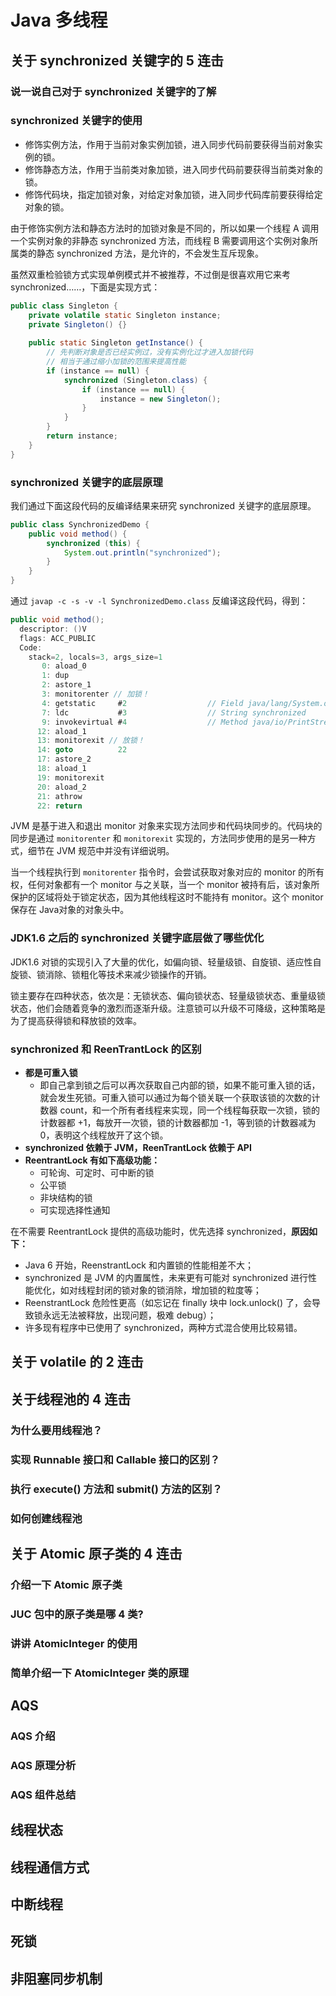 # Java 多线程



## 关于 synchronized 关键字的 5 连击

### 说一说自己对于 synchronized 关键字的了解



### synchronized 关键字的使用

- 修饰实例方法，作用于当前对象实例加锁，进入同步代码前要获得当前对象实例的锁。
- 修饰静态方法，作用于当前类对象加锁，进入同步代码前要获得当前类对象的锁。
- 修饰代码块，指定加锁对象，对给定对象加锁，进入同步代码库前要获得给定对象的锁。

由于修饰实例方法和静态方法时的加锁对象是不同的，所以如果一个线程 A 调用一个实例对象的非静态 synchronized 方法，而线程 B 需要调用这个实例对象所属类的静态 synchronized 方法，是允许的，不会发生互斥现象。

虽然双重检验锁方式实现单例模式并不被推荐，不过倒是很喜欢用它来考 synchronized……，下面是实现方式：

```java
public class Singleton {
    private volatile static Singleton instance;
    private Singleton() {}
    
    public static Singleton getInstance() {
        // 先判断对象是否已经实例过，没有实例化过才进入加锁代码
        // 相当于通过缩小加锁的范围来提高性能
        if (instance == null) {
            synchronized (Singleton.class) {
                if (instance == null) {
                    instance = new Singleton();
                }
            }
        }
        return instance;
    }
}
```

### synchronized 关键字的底层原理

我们通过下面这段代码的反编译结果来研究 synchronized 关键字的底层原理。

```java
public class SynchronizedDemo {
    public void method() {
        synchronized (this) {
            System.out.println("synchronized");
        }
    }
}
```

通过 `javap -c -s -v -l SynchronizedDemo.class` 反编译这段代码，得到：

```java
public void method();
  descriptor: ()V
  flags: ACC_PUBLIC
  Code:
    stack=2, locals=3, args_size=1
       0: aload_0
       1: dup
       2: astore_1
       3: monitorenter // 加锁！
       4: getstatic     #2                  // Field java/lang/System.out:Ljava/io/PrintStream;
       7: ldc           #3                  // String synchronized
       9: invokevirtual #4                  // Method java/io/PrintStream.println:(Ljava/lang/String;)V 
      12: aload_1
      13: monitorexit // 放锁！
      14: goto          22
      17: astore_2
      18: aload_1
      19: monitorexit
      20: aload_2
      21: athrow
      22: return
```

JVM 是基于进入和退出 monitor 对象来实现方法同步和代码块同步的。代码块的同步是通过 `monitorenter` 和 `monitorexit` 实现的，方法同步使用的是另一种方式，细节在 JVM 规范中并没有详细说明。

当一个线程执行到 `monitorenter` 指令时，会尝试获取对象对应的 monitor 的所有权，任何对象都有一个 monitor 与之关联，当一个 monitor 被持有后，该对象所保护的区域将处于锁定状态，因为其他线程这时不能持有 monitor。这个 monitor 保存在 Java对象的对象头中。

### JDK1.6 之后的 synchronized 关键字底层做了哪些优化

JDK1.6 对锁的实现引入了大量的优化，如偏向锁、轻量级锁、自旋锁、适应性自旋锁、锁消除、锁粗化等技术来减少锁操作的开销。

锁主要存在四种状态，依次是：无锁状态、偏向锁状态、轻量级锁状态、重量级锁状态，他们会随着竞争的激烈而逐渐升级。注意锁可以升级不可降级，这种策略是为了提高获得锁和释放锁的效率。

### synchronized 和 ReenTrantLock 的区别

- **都是可重入锁**
	- 即自己拿到锁之后可以再次获取自己内部的锁，如果不能可重入锁的话，就会发生死锁。可重入锁可以通过为每个锁关联一个获取该锁的次数的计数器 count，和一个所有者线程来实现，同一个线程每获取一次锁，锁的计数器都 +1，每放开一次锁，锁的计数器都加 -1，等到锁的计数器减为 0，表明这个线程放开了这个锁。
- **synchronized 依赖于 JVM，ReenTrantLock 依赖于 API**
- **ReentrantLock 有如下高级功能：**
	- 可轮询、可定时、可中断的锁
	- 公平锁
	- 非块结构的锁
	- 可实现选择性通知

在不需要 ReentrantLock 提供的高级功能时，优先选择 synchronized，**原因如下：**

- Java 6 开始，ReenstrantLock 和内置锁的性能相差不大；
- synchronized 是 JVM 的内置属性，未来更有可能对 synchronized 进行性能优化，如对线程封闭的锁对象的锁消除，增加锁的粒度等；
- ReenstrantLock 危险性更高（如忘记在 finally 块中 lock.unlock() 了，会导致锁永远无法被释放，出现问题，极难 debug）；
- 许多现有程序中已使用了 synchronized，两种方式混合使用比较易错。



## 关于 volatile 的 2 连击





## 关于线程池的 4 连击

### 为什么要用线程池？



### 实现 Runnable 接口和 Callable 接口的区别？



### 执行 execute() 方法和 submit() 方法的区别？



### 如何创建线程池





## 关于 Atomic 原子类的 4 连击

### 介绍一下 Atomic 原子类



### JUC 包中的原子类是哪 4 类?



### 讲讲 AtomicInteger 的使用



### 简单介绍一下 AtomicInteger 类的原理





## AQS

### AQS 介绍



### AQS 原理分析



### AQS 组件总结





## 线程状态





## 线程通信方式





## 中断线程





## 死锁





## 非阻塞同步机制







